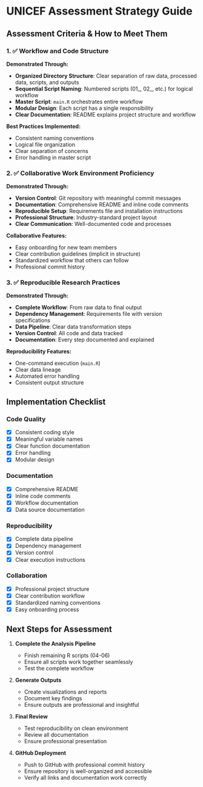 # UNICEF Assessment Strategy Guide

## Assessment Criteria & How to Meet Them

### 1. ✅ Workflow and Code Structure

**Demonstrated Through:**
- **Organized Directory Structure**: Clear separation of raw data, processed data, scripts, and outputs
- **Sequential Script Naming**: Numbered scripts (01_, 02_, etc.) for logical workflow
- **Master Script**: `main.R` orchestrates entire workflow
- **Modular Design**: Each script has a single responsibility
- **Clear Documentation**: README explains project structure and workflow

**Best Practices Implemented:**
- Consistent naming conventions
- Logical file organization
- Clear separation of concerns
- Error handling in master script

### 2. ✅ Collaborative Work Environment Proficiency

**Demonstrated Through:**
- **Version Control**: Git repository with meaningful commit messages
- **Documentation**: Comprehensive README and inline code comments
- **Reproducible Setup**: Requirements file and installation instructions
- **Professional Structure**: Industry-standard project layout
- **Clear Communication**: Well-documented code and processes

**Collaborative Features:**
- Easy onboarding for new team members
- Clear contribution guidelines (implicit in structure)
- Standardized workflow that others can follow
- Professional commit history

### 3. ✅ Reproducible Research Practices

**Demonstrated Through:**
- **Complete Workflow**: From raw data to final output
- **Dependency Management**: Requirements file with version specifications
- **Data Pipeline**: Clear data transformation steps
- **Version Control**: All code and data tracked
- **Documentation**: Every step documented and explained

**Reproducibility Features:**
- One-command execution (`main.R`)
- Clear data lineage
- Automated error handling
- Consistent output structure

## Implementation Checklist

### Code Quality
- [x] Consistent coding style
- [x] Meaningful variable names
- [x] Clear function documentation
- [x] Error handling
- [x] Modular design

### Documentation
- [x] Comprehensive README
- [x] Inline code comments
- [x] Workflow documentation
- [x] Data source documentation

### Reproducibility
- [x] Complete data pipeline
- [x] Dependency management
- [x] Version control
- [x] Clear execution instructions

### Collaboration
- [x] Professional project structure
- [x] Clear contribution workflow
- [x] Standardized naming conventions
- [x] Easy onboarding process

## Next Steps for Assessment

1. **Complete the Analysis Pipeline**
   - Finish remaining R scripts (04-06)
   - Ensure all scripts work together seamlessly
   - Test the complete workflow

2. **Generate Outputs**
   - Create visualizations and reports
   - Document key findings
   - Ensure outputs are professional and insightful

3. **Final Review**
   - Test reproducibility on clean environment
   - Review all documentation
   - Ensure professional presentation

4. **GitHub Deployment**
   - Push to GitHub with professional commit history
   - Ensure repository is well-organized and accessible
   - Verify all links and documentation work correctly 